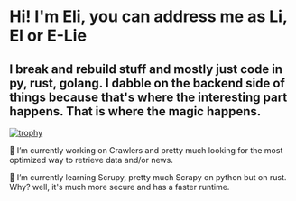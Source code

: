 # Hi! I'm Eli, you can address me as Li, El or E-Lie 
## I break and rebuild stuff and mostly just code in py, rust, golang. I dabble on the backend side of things because that's where the interesting part happens. That is where the magic happens.
[![trophy](https://github-profile-trophy.vercel.app/?username=ryo-ma&theme=onedark)](https://github.com/ryo-ma/github-profile-trophy)
<!-- -->

🔭 I’m currently working on Crawlers and pretty much looking for the most optimized way to retrieve data and/or news.

 🌱 I’m currently learning Scrupy, pretty much Scrapy on python but on rust. Why? well, it's much more secure and has a faster runtime.
<!---- 👯 I’m looking to collaborate on ...
- 🤔 I’m looking for help with ...
- 💬 Ask me about ...
- 📫 How to reach me: ...
- 😄 Pronouns: ...
- ⚡ Fun fact: ... -->

